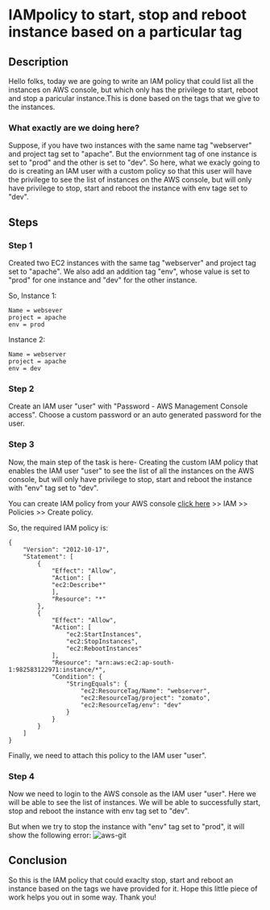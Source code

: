 # IAMpolicy to start, stop and reboot instance based on a particular tag

## Description

Hello folks, today we are going to write an IAM policy that could list all the instances on AWS console, but which only has the privilege to start, reboot and stop a paricular instance.This is done based on the tags that we give to the instances.

### What exactly are we doing here?

Suppose, if you have two instances with the same name tag "webserver" and project tag set to "apache". But the enviornment tag of one instance is set to "prod" and the other is set to "dev". So here, what we exacly going to do is creating an IAM user with a custom policy so that this user will have the privilege to see the list of instances on the AWS console, but will only have privilege to stop, start and reboot the instance with env tage set to "dev".

## Steps 

### Step 1

Created two EC2 instances with the same tag "webserver" and project tag set to "apache". We also add an addition tag "env", whose value is set to "prod" for one instance and "dev" for the other instance.

So, Instance 1:
```
Name = websever
project = apache
env = prod
```

Instance 2:
```
Name = webserver
project = apache
env = dev
```

### Step 2

Create an IAM user "user" with "Password - AWS Management Console access". Choose a custom password or an auto generated password for the user.

### Step 3

Now, the main step of the task is here- Creating the custom IAM policy that enables the IAM user "user" to see the list of all the instances on the AWS console, but will only have privilege to stop, start and reboot the instance with "env" tag set to "dev".

You can create IAM policy from your AWS console [click here]( https://aws.amazon.com/console/ ) >> IAM >> Policies >> Create policy.

So, the required IAM policy is:

```
{
    "Version": "2012-10-17",
    "Statement": [
        {
            "Effect": "Allow",
            "Action": [
            "ec2:Describe*"
            ],
            "Resource": "*"
        },
        {
            "Effect": "Allow",
            "Action": [
                "ec2:StartInstances",
                "ec2:StopInstances",
                "ec2:RebootInstances"
            ],
            "Resource": "arn:aws:ec2:ap-south-1:982583122971:instance/*",
            "Condition": {
                "StringEquals": {
                    "ec2:ResourceTag/Name": "webserver",
                    "ec2:ResourceTag/project": "zomato",
                    "ec2:ResourceTag/env": "dev"
                }
            }
        }
    ]
}
```
Finally, we need to attach this policy to the IAM user "user".

### Step 4

Now we need to login to the AWS console as the IAM user "user". Here we will be able to see the list of instances. We will be able to successfully start, stop and reboot the instance with env tag set to "dev".

But when we try to stop the instance with "env" tag set to "prod", it will show the following error:
![aws-git](https://user-images.githubusercontent.com/100779997/161439693-3e4670e1-875c-416d-9758-45b2e61e7b87.png)


## Conclusion

So this is the IAM policy that could exaclty stop, start and reboot an instance based on the tags we have provided for it. Hope this little piece of work helps you out in some way. Thank you!
